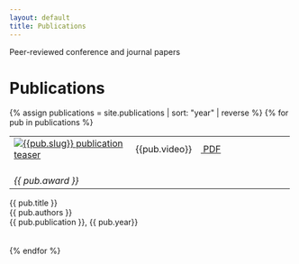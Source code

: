 ```yaml
---
layout: default
title: Publications
---
```


Peer-reviewed conference and journal papers

<h1 class="mt-4">Publications</h1>
{% assign publications = site.publications | sort: "year" | reverse %}
{% for pub in publications %}
<div class="pubitem">
<div class="pubteaser">
  <table>
    <!-- <tr>
      <td><i class="pubaward">{{ pub.award }}</i></td>
      <td rowspan='2' width='150'><a href="/download/{{ pub.slug}}.pdf"><img src="/assets/img/{{ pub.slug }}_small.png" alt="{{pub.slug}} publication teaser"/></a></td>
      <td rowspan='1' colspan='2'><i class="pubaward">{{ pub.award }}</i></td>
    </tr>
    <tr>
      <td rowspan='1'>{{pub.video}}</td>
      <td rowspan='1' width='150'><a href="/download/{{ pub.slug}}.pdf"><i class="fa fa-file-pdf-o"></i>&nbsp;PDF</a></td>
      <!--old stuff video button similar to pdf button <a href="{{ pub.video}}"><i class="fa fa-youtube-play" aria-hidden="true"></i>&nbsp;Video</a>
    </tr>-->
    <tr>
      <!--<td><i class="pubaward">{{ pub.award }}</i></td>-->
      <td rowspan='1' width='200'><a href="/download/{{ pub.slug}}.pdf"><img src="/assets/img/{{ pub.slug }}_small.png" alt="{{pub.slug}} publication teaser"/></a></td>
      <td rowspan='1'>{{pub.video}}</td>
      <td rowspan='1' width='150'><a href="/download/{{ pub.slug}}.pdf"><i class="fa fa-file-pdf-o"></i>&nbsp;PDF</a></td>
    </tr>
    <tr>
      <td rowspan='1' colspan='3'><br/><i class="pubaward">{{ pub.award }}</i></td>
    </tr>
      <!--old stuff video button similar to pdf button <a href="{{ pub.video}}"><i class="fa fa-youtube-play" aria-hidden="true"></i>&nbsp;Video</a>-->
  </table>


</div>
  <div class="pubtitle">
    {{ pub.title }}
  </div>
  <div class="pubauthors">
    {{ pub.authors }}
  </div>
  <div class="pubinfo">
    {{ pub.publication }}, {{ pub.year}}
  </div>
<!-- <div class="publinks">-->
  <!--<a href="/download/{{ pub.slug}}.pdf"><i class="fa fa-file-pdf-o"></i> PDF</a>&nbsp;&nbsp;-->
  <!--<a href="{{pub.url}}"><i class="fa fa-link"></i> Project Page</a>-->
  <!-- <div class="pubaward">{{ pub.award }}</div>-->
<!--</div>-->
</div>
<br/><br/>
{% endfor %}